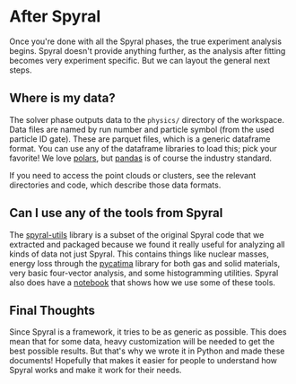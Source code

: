 # After Spyral

Once you're done with all the Spyral phases, the true experiment analysis begins. Spyral doesn't provide anything further, as the analysis after fitting becomes very experiment specific. But we can layout the general next steps.

## Where is my data?

The solver phase outputs data to the `physics/` directory of the workspace. Data files are named by run number and particle symbol (from the used particle ID gate). These are parquet files, which is a generic dataframe format. You can use any of the dataframe libraries to load this; pick your  favorite! We love [polars](https://pola.rs/), but [pandas](https://pandas.pydata.org/) is of course the industry standard.

If you need to access the point clouds or clusters, see the relevant directories and code, which describe those data formats.

## Can I use any of the tools from Spyral

The [spyral-utils](https://github.com/gwm17/spyral-utils/) library is a subset of the original Spyral code that we extracted and packaged because we found it really useful for analyzing all kinds of data not just Spyral. This contains things like nuclear masses, energy loss through the [pycatima](https://pypi.org/project/pycatima/) library for both gas and solid materials, very basic four-vector analysis, and some histogramming utilities. Spyral also does have a [notebook](notebooks.md) that shows how we use some of these tools.

## Final Thoughts

Since Spyral is a framework, it tries to be as generic as possible. This does mean that for some data, heavy customization will be needed to get the best possible results. But that's why we wrote it in Python and made these documents! Hopefully that makes it easier for people to understand how Spyral works and make it work for their needs.
